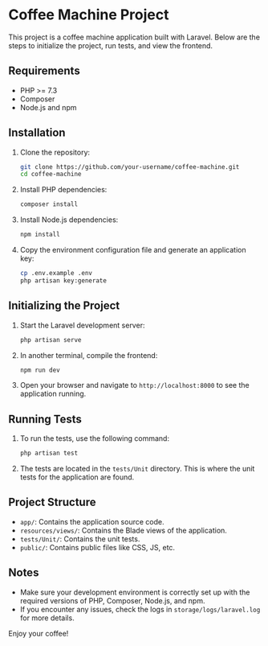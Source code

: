 # Coffee Machine Project

This project is a coffee machine application built with Laravel. Below are the steps to initialize the project, run tests, and view the frontend.

## Requirements

-   PHP >= 7.3
-   Composer
-   Node.js and npm

## Installation

1. Clone the repository:

    ```bash
    git clone https://github.com/your-username/coffee-machine.git
    cd coffee-machine
    ```

2. Install PHP dependencies:

    ```bash
    composer install
    ```

3. Install Node.js dependencies:

    ```bash
    npm install
    ```

4. Copy the environment configuration file and generate an application key:
    ```bash
    cp .env.example .env
    php artisan key:generate
    ```

## Initializing the Project

1. Start the Laravel development server:

    ```bash
    php artisan serve
    ```

2. In another terminal, compile the frontend:

    ```bash
    npm run dev
    ```

3. Open your browser and navigate to `http://localhost:8000` to see the application running.

## Running Tests

1. To run the tests, use the following command:

    ```bash
    php artisan test
    ```

2. The tests are located in the `tests/Unit` directory. This is where the unit tests for the application are found.

## Project Structure

-   `app/`: Contains the application source code.
-   `resources/views/`: Contains the Blade views of the application.
-   `tests/Unit/`: Contains the unit tests.
-   `public/`: Contains public files like CSS, JS, etc.

## Notes

-   Make sure your development environment is correctly set up with the required versions of PHP, Composer, Node.js, and npm.
-   If you encounter any issues, check the logs in `storage/logs/laravel.log` for more details.

Enjoy your coffee!
